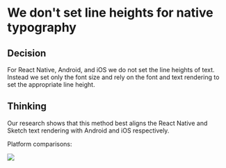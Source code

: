 # We don't set line heights for native typography

## Decision

For React Native, Android, and iOS we do not set the line heights of text. Instead we set only the font size and rely on the font and text rendering to set the appropriate line height.

## Thinking

Our research shows that this method best aligns the React Native and Sketch text rendering with Android and iOS respectively.

Platform comparisons:

![](lineheights.png)
